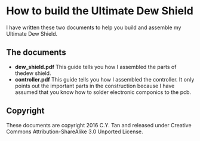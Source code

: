 # How to build the Ultimate Dew Shield

I have written these two documents to help you build and assemble my
Ultimate Dew Shield.

## The documents

* **dew_shield.pdf** This guide tells you how I assembled the
  parts of thedew shield. 
* **controller.pdf** This guide tells you how I assembled the 
controller. It only points out the important parts in the construction
because I have assumed that you know how to solder electronic
componics to the pcb.

## Copyright

These documents are copyright 2016 C.Y. Tan and released under
Creative Commons Attribution-ShareAlike 3.0 Unported License.


